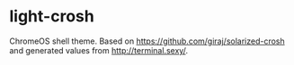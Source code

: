# light-crosh
ChromeOS shell theme.  Based on https://github.com/giraj/solarized-crosh and generated values from http://terminal.sexy/.
